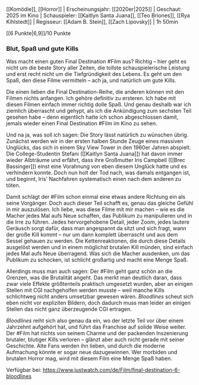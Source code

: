 
[[Komödie]], [[Horror]] | Erscheinungsjahr: [[2020er|2025]] | Geschaut: 2025 im Kino | Schauspieler: [[Kaitlyn Santa Juana]], [[Teo Briones]], [[Rya Kihlstedt]] | Regisseur: [[Adam B. Stein]], [[Zach Lipovsky]] | 1h 50min

[[6 Punkte|6,9]]/10 Punkte


### Blut, Spaß und gute Kills

Was macht einen guten Final Destination #Film aus? Richtig – hier geht es nicht um die beste Story aller Zeiten, die tollste schauspielerische Leistung und erst recht nicht um die Tiefgründigkeit des Lebens. Es geht um den Spaß, den diese Filme vermitteln – ach ja, und natürlich um gute Kills.

Die einen lieben die Final Destination-Reihe, die anderen können mit den Filmen nichts anfangen. Ich gehöre definitiv zu ersteren. Ich habe mit diesen Filmen einfach immer richtig dolle Spaß. Und genau deshalb war ich ziemlich überrascht und gehypt, als ich die Ankündigung zum sechsten Teil gesehen habe – denn eigentlich hatte ich schon abgeschlossen damit, jemals wieder einen Final Destination #Film im Kino zu sehen.

Und na ja, was soll ich sagen: Die Story lässt natürlich zu wünschen übrig. Zunächst werden wir in der ersten halben Stunde Zeuge eines massiven Unglücks, das sich in einem Sky View Tower in den 1960er Jahren abspielt. Die College-Studentin Stefani ([[Kaitlyn Santa Juana]]) hat davon immer wieder Albträume und erfährt, dass ihre Großmutter Iris Campbell ([[Brec Bassinger]]) einst eine Vorahnung von eben diesem Unglück hatte und es verhindern konnte. Doch nun holt der Tod nach, was damals entgangen ist, und beginnt, Iris' Nachfahren systematisch einen nach dem anderen zu töten.

Damit schlägt der #Film schon einmal eine etwas andere Richtung ein als seine Vorgänger. Doch auch dieser Teil schafft es, genau das gleiche Gefühl in mir auszulösen. Ich liebe, was diese Filme mit mir machen – wie es die Macher jedes Mal aufs Neue schaffen, das Publikum zu manipulieren und in die Irre zu führen. Jedes hervorgehobene Detail, jeder Zoom, jedes lautere Geräusch sorgt dafür, dass man angespannt da sitzt und sich fragt, wann der große Kill kommt – nur um dann komplett überrascht und aus dem Sessel gehauen zu werden. Die Kettenreaktionen, die durch diese Details ausgelöst werden und in einem möglichst brutalen Kill münden, sind einfach jedes Mal aufs Neue überragend. Was sich die Macher ausdenken, um das Publikum zu schocken, ist schlicht großartig und macht eine Menge Spaß.

Allerdings muss man auch sagen: Der #Film geht ganz schön an die Grenzen, was die Brutalität angeht. Das merkt man deutlich daran, dass zwar viele Effekte größtenteils praktisch umgesetzt wurden, aber an einigen Stellen mit CGI nachgeholfen werden musste – weil manche Kills schlichtweg nicht anders umsetzbar gewesen wären. _Bloodlines_ scheut sich eben nicht vor expliziten Bildern, doch dadurch muss man leider an einigen Stellen das nicht ganz überzeugende CGI ertragen.

_Bloodlines_ reiht sich also genau da ein, wo der letzte Teil vor über einem Jahrzehnt aufgehört hat, und führt das Franchise auf solide Weise weiter. Der #Film hat nichts von seinem Charme und der packenden Inszenierung brutaler, blutiger Kills verloren – glänzt aber auch nicht gerade mit seiner Geschichte. Alte Fans werden ihn lieben, und durch die moderne Aufmachung könnte er sogar neue dazugewinnen. Wer morbiden und brutalen Horror mag, wird mit diesem Film eine Menge Spaß haben.


Verfügbar bei: https://www.justwatch.com/de/Film/final-destination-6-bloodlines